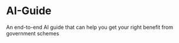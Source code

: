 # AI-Guide
An end-to-end AI guide that can help you get your right benefit from government schemes 
